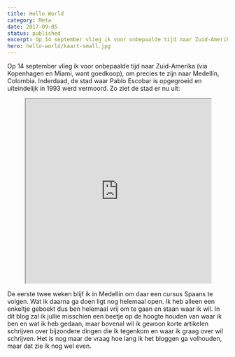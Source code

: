 ```yaml
---
title: Hello World
category: Meta
date: 2017-09-05
status: published
excerpt: Op 14 september vlieg ik voor onbepaalde tijd naar Zuid-Amerika (via Kopenhagen en Miami, want goedkoop), om precies te zijn naar Medellín, Colombia.
hero: hello-world/kaart-small.jpg
---
```


Op 14 september vlieg ik voor onbepaalde tijd naar Zuid-Amerika (via Kopenhagen en Miami, want goedkoop), om precies te zijn naar Medellín, Colombia. Inderdaad, de stad waar Pablo Escobar is opgegroeid en uiteindelijk in 1993 werd vermoord. Zo ziet de stad er nu uit:

<figure class="mb-6"><iframe src="https://roundme.com/embed/31329/75390" width="100%" height="422" allowfullscreen="allowfullscreen"></iframe></figure>

De eerste twee weken blijf ik in Medellín om daar een cursus Spaans te volgen. Wat ik daarna ga doen ligt nog helemaal open. Ik heb alleen een enkeltje geboekt dus ben helemaal vrij om te gaan en staan waar ik wil. In dit blog zal ik jullie misschien een beetje op de hoogte houden van waar ik ben en wat ik heb gedaan, maar bovenal wil ik gewoon korte artikelen schrijven over bijzondere dingen die ik tegenkom en waar ik graag over wil schrijven. Het is nog maar de vraag hoe lang ik het bloggen ga volhouden, maar dat zie ik nog wel even.

<!-- <nuxt-link to="/">Test</nuxt-link> -->